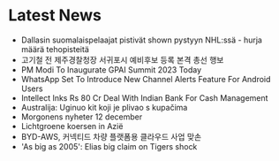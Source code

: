 # Latest News
-  Dallasin suomalaispelaajat pistivät shown pystyyn NHL:ssä - hurja määrä tehopisteitä
-  고기철 전 제주경찰청장 서귀포시 예비후보 등록 본격 총선 행보
-  PM Modi To Inaugurate GPAI Summit 2023 Today
-  WhatsApp Set To Introduce New Channel Alerts Feature For Android Users
-  Intellect Inks Rs 80 Cr Deal With Indian Bank For Cash Management
-  Australija: Uginuo kit koji je plivao s kupačima
-  Morgonens nyheter 12 december
-  Lichtgroene koersen in Azië
-  BYD-AWS, 커넥티드 차량 플랫폼용 클라우드 사업 맞손
-  'As big as 2005': Elias big claim on Tigers shock
